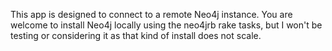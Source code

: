 This app is designed to connect to a remote Neo4j instance.
You are welcome to install Neo4j locally using the neo4jrb rake tasks, but I won't be testing or considering it as that kind of install does not scale.